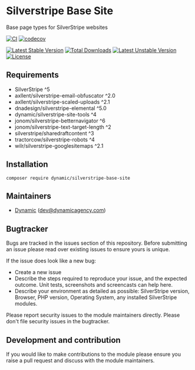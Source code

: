 # Silverstripe Base Site

Base page types for SilverStripe websites

[![CI](https://github.com/dynamic/silverstripe-base-site/actions/workflows/ci.yml/badge.svg)](https://github.com/dynamic/silverstripe-base-site/actions/workflows/ci.yml)
[![codecov](https://codecov.io/gh/dynamic/silverstripe-base-site/branch/master/graph/badge.svg)](https://codecov.io/gh/dynamic/silverstripe-base-site)

[![Latest Stable Version](https://poser.pugx.org/dynamic/silverstripe-base-site/v/stable)](https://packagist.org/packages/dynamic/silverstripe-base-site)
[![Total Downloads](https://poser.pugx.org/dynamic/silverstripe-base-site/downloads)](https://packagist.org/packages/dynamic/silverstripe-base-site)
[![Latest Unstable Version](https://poser.pugx.org/dynamic/silverstripe-base-site/v/unstable)](https://packagist.org/packages/dynamic/silverstripe-base-site)
[![License](https://poser.pugx.org/dynamic/silverstripe-base-site/license)](https://packagist.org/packages/dynamic/silverstripe-base-site)

## Requirements

* SilverStripe ^5
* axllent/silverstripe-email-obfuscator ^2.0
* axllent/silverstripe-scaled-uploads ^2.1
* dnadesign/silverstripe-elemental ^5.0
* dynamic/silverstripe-site-tools ^4
* jonom/silverstripe-betternavigator ^6
* jonom/silverstripe-text-target-length ^2
* silverstripe/sharedraftcontent ^3
* tractorcow/silverstripe-robots ^4
* wilr/silverstripe-googlesitemaps ^2.1

## Installation

`composer require dynamic/silverstripe-base-site`

## Maintainers
 *  [Dynamic](http://www.dynamicagency.com) (<dev@dynamicagency.com>)

## Bugtracker
Bugs are tracked in the issues section of this repository. Before submitting an issue please read over
existing issues to ensure yours is unique.

If the issue does look like a new bug:

 - Create a new issue
 - Describe the steps required to reproduce your issue, and the expected outcome. Unit tests, screenshots
 and screencasts can help here.
 - Describe your environment as detailed as possible: SilverStripe version, Browser, PHP version,
 Operating System, any installed SilverStripe modules.

Please report security issues to the module maintainers directly. Please don't file security issues in the bugtracker.

## Development and contribution
If you would like to make contributions to the module please ensure you raise a pull request and discuss with the module maintainers.
